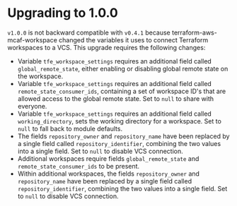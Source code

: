 # Upgrading to 1.0.0

`v1.0.0` is not backward compatible with `v0.4.1` because terraform-aws-mcaf-workspace changed the variables it uses to connect Terraform workspaces to a VCS. This upgrade requires the following changes:

* Variable `tfe_workspace_settings` requires an additional field called `global_remote_state`, either enabling or disabling global remote state on the workspace.
* Variable `tfe_workspace_settings` requires an additional field called `remote_state_consumer_ids`, containing a set of workspace ID's that are allowed access to the global remote state. Set to `null` to share with everyone.
* Variable `tfe_workspace_settings` requires an additional field called `working_directory`, sets the working directory for a workspace. Set to `null` to fall back to module defaults.
* The fields `repository_owner` and `repository_name` have been replaced by a single field called `repository_identifier`, combining the two values into a single field. Set to `null` to disable VCS connection.
* Additional workspaces require fields `global_remote_state` and `remote_state_consumer_ids` to be present.
* Within additional workspaces, the fields `repository_owner` and `repository_name` have been replaced by a single field called `repository_identifier`, combining the two values into a single field. Set to `null` to disable VCS connection.
